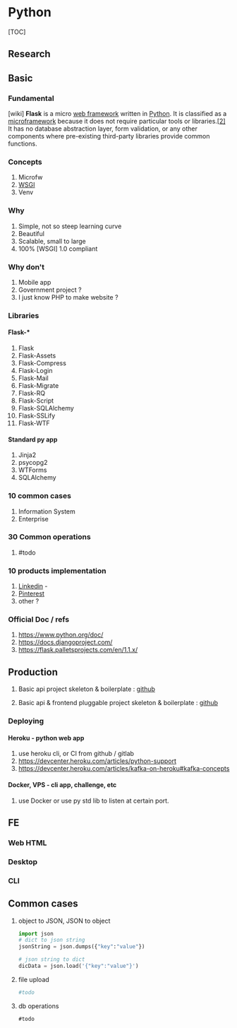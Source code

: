 # Python


[TOC]

## Research
## Basic
### Fundamental

[wiki] **Flask** is a micro [web framework](https://en.wikipedia.org/wiki/Web_framework) written in [Python](https://en.wikipedia.org/wiki/Python_(programming_language)). It is classified as a [microframework](https://en.wikipedia.org/wiki/Microframework) because it does not require particular tools or libraries.[[2\]](https://en.wikipedia.org/wiki/Flask_(web_framework)#cite_note-2) It has no database abstraction layer, form validation, or any other components where pre-existing third-party libraries provide common functions.

### Concepts

1. Microfw
2. [WSGI](https://en.wikipedia.org/wiki/WSGI)
3. Venv

### Why

1. Simple, not so steep learning curve
2. Beautiful
3. Scalable, small to large
4. 100% [WSGI] 1.0 compliant

### Why don't

1. Mobile app
2. Government project ?
3. I just know PHP to make website ?

### Libraries

#### Flask-*

1. Flask
2. Flask-Assets
3. Flask-Compress
4. Flask-Login
5. Flask-Mail
6. Flask-Migrate
7. Flask-RQ
8. Flask-Script
9. Flask-SQLAlchemy
10. Flask-SSLify
11. Flask-WTF

#### Standard py app

1. Jinja2
2. psycopg2
3. WTForms
4. SQLAlchemy

### 10 common cases

1. Information System
2. Enterprise

### 30 Common operations

1. #todo

### 10 products implementation

1. [Linkedin](https://www.youtube.com/watch?v=OXN3wuHUBP0#t=46) - 
2. [Pinterest](https://www.quora.com/What-challenges-has-Pinterest-encountered-with-Flask/answer/Steve-Cohen?srid=hXZd&share=1)
3. other ?

### Official Doc / refs

1. https://www.python.org/doc/
2. https://docs.djangoproject.com/
3. https://flask.palletsprojects.com/en/1.1.x/

## Production
1. Basic api project skeleton & boilerplate : [github](https://github.com/adib-enc/flask-base-dib)

2. Basic api & frontend pluggable project skeleton & boilerplate : [github](https://github.com/adib-enc/flask-base-dib)

### Deploying

#### Heroku - python web app

1. use heroku cli, or CI from github / gitlab
2. https://devcenter.heroku.com/articles/python-support
3. https://devcenter.heroku.com/articles/kafka-on-heroku#kafka-concepts

#### Docker, VPS - cli app, challenge, etc

1. use Docker or use py std lib to listen at certain port.

## FE

### Web HTML
### Desktop
### CLI
## Common cases
1. object to JSON, JSON to object

   ```python
   import json
   # dict to json string
   jsonString = json.dumps({"key":"value"})
   
   # json string to dict
   dicData = json.load('{"key":"value"}')
   ```

2. file upload
   ```python
   #todo
   ```

3. db operations
   ```go
   #todo
   ```
